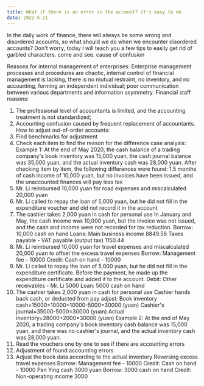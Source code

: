 ```yaml
---
title: What if there is an error in the account? it's easy to do
date: 2022-5-21
---
```

In the daily work of finance, there will always be some wrong and disordered accounts, so what should we do when we encounter disordered accounts? Don't worry, today I will teach you a few tips to easily get rid of garbled characters. come and see.
cause of confusion
<!-- more -->
Reasons for internal management of enterprises:
Enterprise management processes and procedures are chaotic, internal control of financial management is lacking, there is no mutual restraint, no inventory, and no accounting, forming an independent individual; poor communication between various departments and information asymmetry.
Financial staff reasons:
1. The professional level of accountants is limited, and the accounting treatment is not standardized;
2. Accounting confusion caused by frequent replacement of accountants.
How to adjust out-of-order accounts:
1. Find benchmarks for adjustment
2. Check each item to find the reason for the difference
case analysis:
Example 1: At the end of May 2020, the cash balance of a trading company's book inventory was 15,000 yuan, the cash journal balance was 35,000 yuan, and the actual inventory cash was 28,000 yuan.
After checking item by item, the following differences were found:
1.5 months of cash income of 10,000 yuan, but no invoices have been issued, and the unaccounted finances will pay less tax
2. Mr. Li reimbursed 10,000 yuan for road expenses and miscalculated 20,000 yuan
3. Mr. Li called to repay the loan of 5,000 yuan, but he did not fill in the expenditure voucher and did not record it in the account
4. The cashier takes 2,000 yuan in cash for personal use
In January and May, the cash income was 10,000 yuan, but the invoice was not issued, and the cash and income were not recorded for tax reduction.
Borrow: 10,000 cash on hand
Loans: Main business income 8849.56
Taxes payable - VAT payable (output tax) 1150.44
2. Mr. Li reimbursed 10,000 yuan for travel expenses and miscalculated 20,000 yuan to offset the excess travel expenses
Borrow: Management fee - 10000
Credit: Cash on hand - 10000
3. Mr. Li called to repay the loan of 5,000 yuan, but he did not fill in the expenditure certificate. Before the payment, he made up the expenditure certificate and added it to the account.
Debit: Other receivables - Mr. Li 5000
Loan: 5000 cash on hand
4. The cashier takes 2,000 yuan in cash for personal use
Cashier hands back cash, or deducted from pay
adjust:
Book inventory cash=15000+10000+10000-5000=30000 (yuan)
Cashier's journal=35000-5000=30000 (yuan)
Actual inventory=28000+2000=30000 (yuan)
Example 2: At the end of May 2020, a trading company's book inventory cash balance was 15,000 yuan, and there was no cashier's journal, and the actual inventory cash was 28,000 yuan.
1. Read the vouchers one by one to see if there are accounting errors
2. Adjustment of found accounting errors
3. Adjust the book data according to the actual inventory
Reversing excess travel expenses
Borrow: Management fee - 10000
Credit: Cash on hand - 10000
Pan Ying cash 3000 yuan
Borrow: 3000 cash on hand
Credit: Non-operating income 3000